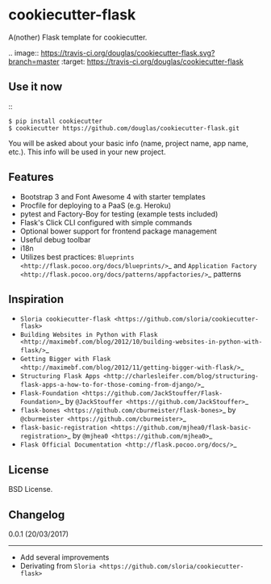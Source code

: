 cookiecutter-flask
==================

A(nother) Flask template for cookiecutter.

.. image:: https://travis-ci.org/douglas/cookiecutter-flask.svg?branch=master
    :target: https://travis-ci.org/douglas/cookiecutter-flask

Use it now
----------
::

    $ pip install cookiecutter
    $ cookiecutter https://github.com/douglas/cookiecutter-flask.git

You will be asked about your basic info (name, project name, app name, etc.). This info will be used in your new project.

Features
--------

- Bootstrap 3 and Font Awesome 4 with starter templates
- Procfile for deploying to a PaaS (e.g. Heroku)
- pytest and Factory-Boy for testing (example tests included)
- Flask's Click CLI configured with simple commands
- Optional bower support for frontend package management
- Useful debug toolbar
- i18n
- Utilizes best practices: `Blueprints <http://flask.pocoo.org/docs/blueprints/>`_ and `Application Factory <http://flask.pocoo.org/docs/patterns/appfactories/>`_ patterns

Inspiration
-----------

- `Sloria cookiecutter-flask <https://github.com/sloria/cookiecutter-flask>`
- `Building Websites in Python with Flask <http://maximebf.com/blog/2012/10/building-websites-in-python-with-flask/>`_
- `Getting Bigger with Flask <http://maximebf.com/blog/2012/11/getting-bigger-with-flask/>`_
- `Structuring Flask Apps <http://charlesleifer.com/blog/structuring-flask-apps-a-how-to-for-those-coming-from-django/>`_
- `Flask-Foundation <https://github.com/JackStouffer/Flask-Foundation>`_ by `@JackStouffer <https://github.com/JackStouffer>`_
- `flask-bones <https://github.com/cburmeister/flask-bones>`_ by `@cburmeister <https://github.com/cburmeister>`_
- `flask-basic-registration <https://github.com/mjhea0/flask-basic-registration>`_ by `@mjhea0 <https://github.com/mjhea0>`_
- `Flask Official Documentation <http://flask.pocoo.org/docs/>`_


License
-------

BSD License.

Changelog
---------

0.0.1 (20/03/2017)
******************

- Add several improvements
- Derivating from `Sloria <https://github.com/sloria/cookiecutter-flask>`
